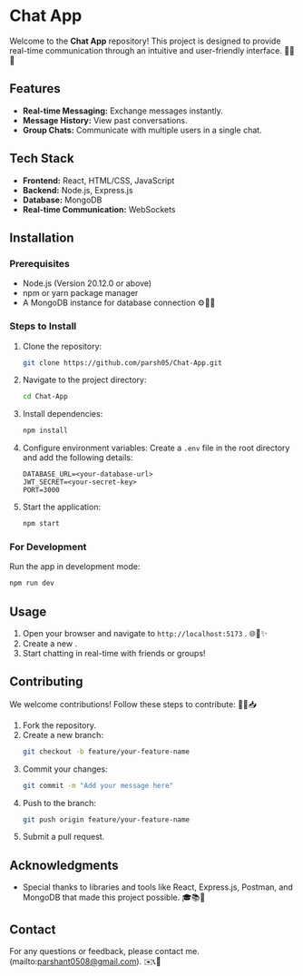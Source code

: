 # Chat App

Welcome to the **Chat App** repository! This project is designed to provide real-time communication through an intuitive and user-friendly interface. 🎉📱✨

## Features

- **Real-time Messaging:** Exchange messages instantly.
- **Message History:** View past conversations.
- **Group Chats:** Communicate with multiple users in a single chat.

## Tech Stack

- **Frontend:** React, HTML/CSS, JavaScript
- **Backend:** Node.js, Express.js
- **Database:** MongoDB
- **Real-time Communication:** WebSockets

## Installation

### Prerequisites

- Node.js (Version 20.12.0 or above)
- npm or yarn package manager
- A MongoDB instance for database connection ⚙️📂🔧

### Steps to Install 

1. Clone the repository:
   ```bash
   git clone https://github.com/parsh05/Chat-App.git
   ```
2. Navigate to the project directory:
   ```bash
   cd Chat-App
   ```
3. Install dependencies:
   ```bash
   npm install
   ```
4. Configure environment variables: Create a `.env` file in the root directory and add the following details:
   ```env
   DATABASE_URL=<your-database-url>
   JWT_SECRET=<your-secret-key>
   PORT=3000
   ```
5. Start the application:
   ```bash
   npm start
   ```

### For Development

Run the app in development mode:

```bash
npm run dev
```

## Usage

1. Open your browser and navigate to `http://localhost:5173` . 🌐💬✨
2. Create a new .
3. Start chatting in real-time with friends or groups!



## Contributing

We welcome contributions! Follow these steps to contribute: 🌟🤝📥

1. Fork the repository.
2. Create a new branch:
   ```bash
   git checkout -b feature/your-feature-name
   ```
3. Commit your changes:
   ```bash
   git commit -m "Add your message here"
   ```
4. Push to the branch:
   ```bash
   git push origin feature/your-feature-name
   ```
5. Submit a pull request.

## Acknowledgments

- Special thanks to libraries and tools like React, Express.js, Postman, and MongoDB that made this project possible. 🎓📚🤝

## Contact

For any questions or feedback, please contact me. (mailto\:parshant0508@gmail.com). ✉️📞🌟

